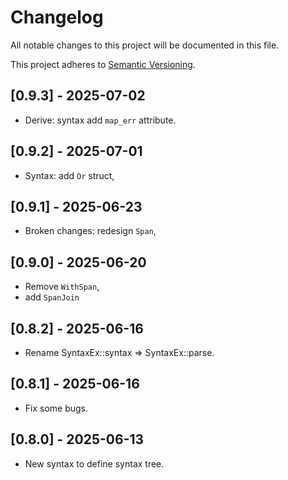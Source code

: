 # Changelog

All notable changes to this project will be documented in this file.

This project adheres to [Semantic Versioning](https://semver.org).

<!--
Note: In this file, do not use the hard wrap in the middle of a sentence for compatibility with GitHub comment style markdown rendering.
-->

## [0.9.3] - 2025-07-02

- Derive: syntax add `map_err` attribute.

## [0.9.2] - 2025-07-01

- Syntax: add `Or` struct,

## [0.9.1] - 2025-06-23

- Broken changes: redesign `Span`,

## [0.9.0] - 2025-06-20

- Remove `WithSpan`,
- add `SpanJoin`

## [0.8.2] - 2025-06-16

- Rename SyntaxEx::syntax => SyntaxEx::parse.

## [0.8.1] - 2025-06-16

- Fix some bugs.

## [0.8.0] - 2025-06-13

- New syntax to define syntax tree.
